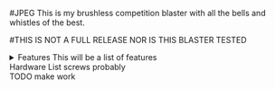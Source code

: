 #JPEG
This is my brushless competition blaster with all the bells and whistles of the best.

#THIS IS NOT A FULL RELEASE NOR IS THIS BLASTER TESTED

<details>
  <summary> Features
    This will be a list of features
    
  <summary> Hardware List
    screws probably
  <summary> TODO
    make work
  
  
